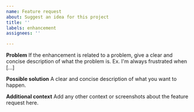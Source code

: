 ```yaml
---
name: Feature request
about: Suggest an idea for this project
title: ''
labels: enhancement
assignees: ''

---
```


**Problem**
If the enhancement is related to a problem, give a clear and concise description of what the problem is. Ex. I'm always frustrated when [...]

**Possible solution**
A clear and concise description of what you want to happen.

**Additional context**
Add any other context or screenshots about the feature request here.
